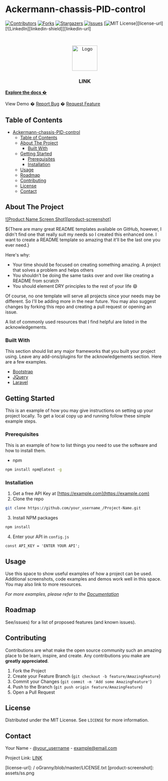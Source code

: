 # Ackermann-chassis-PID-control
<!--
repo name: Ackermann-chassis-PID-control
description: An awesome README template to jumpstart your projects!
github name:  is-whale
logo path: assets/logo.png
screenshot: assets/ss.png
-->

<!-- PROJECT SHIELDS -->
[![Contributors][contributors-shield]][contributors-url]
[![Forks][forks-shield]][forks-url]
[![Stargazers][stars-shield]][stars-url]
[![Issues][issues-shield]][issues-url]
[![MIT License][license-shield]][license-url]
[![LinkedIn][linkedin-shield]][linkedin-url]

<!-- PROJECT LOGO -->
<br />
<p align="center">
    <a href="LINK">
        <img src="assets/logo.png" alt="Logo" width="80" height="80">
    </a>
    <h3 align="center">LINK</h3>
    <p
        <br />
        <a href="LINK"><strong>Explore the docs �</strong></a>
        <br />
        <br />
        <a / oGranny">View Demo</a>
        �
        <a href="LINK/issues">Report Bug</a>
        �
        <a href="LINK/issues">Request Feature</a>
    </p>
</p>



<!-- TABLE OF CONTENTS -->
## Table of Contents

- [Ackermann-chassis-PID-control](#ackermann-chassis-pid-control)
  - [Table of Contents](#table-of-contents)
  - [About The Project](#about-the-project)
    - [Built With](#built-with)
  - [Getting Started](#getting-started)
    - [Prerequisites](#prerequisites)
    - [Installation](#installation)
  - [Usage](#usage)
  - [Roadmap](#roadmap)
  - [Contributing](#contributing)
  - [License](#license)
  - [Contact](#contact)



<!-- ABOUT THE PROJECT -->
## About The Project

[![Product Name Screen Shot][product-screenshot]](assets/ss.png)

${There are many great README templates available on GitHub, however, I didn't find one that really suit my needs so I created this enhanced one. I want to create a README template so amazing that it'll be the last one you ever need.}

Here's why:
* Your time should be focused on creating something amazing. A project that solves a problem and helps others
* You shouldn't be doing the same tasks over and over like creating a README from scratch
* You should element DRY principles to the rest of your life :smile:

Of course, no one template will serve all projects since your needs may be different. So I'll be adding more in the near future. You may also suggest changes by forking this repo and creating a pull request or opening an issue.

A list of commonly used resources that I find helpful are listed in the acknowledgements.

### Built With
This section should list any major frameworks that you built your project using. Leave any add-ons/plugins for the acknowledgements section. Here are a few examples.
* [Bootstrap](https://getbootstrap.com)
* [JQuery](https://jquery.com)
* [Laravel](https://laravel.com)



<!-- GETTING STARTED -->
## Getting Started

This is an example of how you may give instructions on setting up your project locally.
To get a local copy up and running follow these simple example steps.

### Prerequisites

This is an example of how to list things you need to use the software and how to install them.
* npm
```sh
npm install npm@latest -g
```

### Installation

1. Get a free API Key at [https://example.com](https://example.com)
2. Clone the repo
```sh
git clone https://github.com/your_username_/Project-Name.git
```
3. Install NPM packages
```sh
npm install
```
4. Enter your API in `config.js`
```JS
const API_KEY = 'ENTER YOUR API';
```



<!-- USAGE EXAMPLES -->
## Usage

Use this space to show useful examples of how a project can be used. Additional screenshots, code examples and demos work well in this space. You may also link to more resources.

_For more examples, please refer to the [Documentation](LINK)_



<!-- ROADMAP -->
## Roadmap

See/issues) for a list of proposed features (and known issues).



<!-- CONTRIBUTING -->
## Contributing

Contributions are what make the open source community such an amazing place to be learn, inspire, and create. Any contributions you make are **greatly appreciated**.

1. Fork the Project
2. Create your Feature Branch (`git checkout -b feature/AmazingFeature`)
3. Commit your Changes (`git commit -m 'Add some AmazingFeature'`)
4. Push to the Branch (`git push origin feature/AmazingFeature`)
5. Open a Pull Request



<!-- LICENSE -->
## License

Distributed under the MIT License. See `LICENSE` for more information.



<!-- CONTACT -->
## Contact

Your Name - [@your_username](https://twitter.com/your_username) - example@email.com

Project Link: [LINK](LINK)



<!-- MARKDOWN LINKS & IMAGES -->
<!-- https://www.markdownguide.org/basic-syntax/#reference-style-links -->
[contributors-shield]: https://img.shields.io/github/con.svg?style=flat-square
[contributors-url]: https://g/graphs/contributors
[forks-shield]: https://img.shields.io/git.svg?style=flat-square
[forks-url]: https://g/network/members
[stars-shield]: https://img.shields.io/git.svg?style=flat-square
[stars-url]: https://g/stargazers
[issues-shield]: https://img.shields.io/gith.svg?style=flat-square
[issues-url]: https://g/issues
[license-shield]: https://img.shields.io/githu.svg?style=flat-square
[license-url]: / oGranny/blob/master/LICENSE.txt
[product-screenshot]: assets/ss.png
